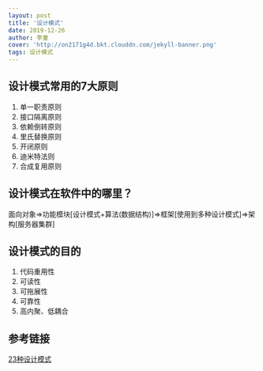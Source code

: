 ```yaml
---
layout: post
title: '设计模式'
date: 2019-12-26
author: 李童
cover: 'http://on2171g4d.bkt.clouddn.com/jekyll-banner.png'
tags: 设计模式
---
```


## 设计模式常用的7大原则

1. 单一职责原则
2. 接口隔离原则
3. 依赖倒转原则
4. 里氏替换原则
5. 开闭原则
6. 迪米特法则
7. 合成复用原则

## 设计模式在软件中的哪里？

面向对象=>功能模块[设计模式+算法(数据结构)]=>框架[使用到多种设计模式]=>架构[服务器集群]

## 设计模式的目的

1. 代码重用性
2. 可读性
3. 可拖展性
4. 可靠性
5. 高内聚、低耦合



## 参考链接

[23种设计模式](https://www.jianshu.com/c/091caba0f23b)